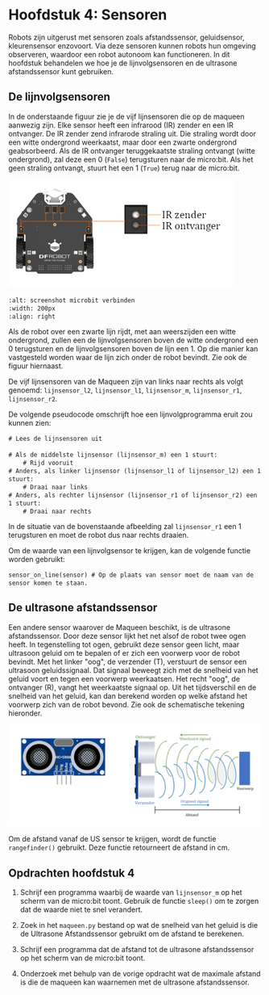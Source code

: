 # Hoofdstuk 4: Sensoren

Robots zijn uitgerust met sensoren zoals afstandssensor, geluidsensor, kleurensensor enzovoort. Via deze sensoren kunnen robots hun omgeving observeren, waardoor een robot autonoom kan functioneren. In dit hoofdstuk behandelen we hoe je de lijnvolgsensoren en de ultrasone afstandssensor kunt gebruiken.

## De lijnvolgsensoren

In de onderstaande figuur zie je de vijf lijnsensoren die op de maqueen aanwezig zijn. Elke sensor heeft een infrarood (IR) zender en een IR ontvanger. De IR zender zend infrarode straling uit. Die straling wordt door een witte ondergrond weerkaatst, maar door een zwarte ondergrond geabsorbeerd. Als de IR ontvanger teruggekaatste straling ontvangt (witte ondergrond), zal deze een 0 (`False`) terugsturen naar de micro:bit. Als het geen straling ontvangt, stuurt het een 1 (`True`) terug naar de micro:bit.

![lijnvolgsensoren onderaanzicht](/img/h4.1.png)

```{image} /img/h4.2.png
:alt: screenshot microbit verbinden
:width: 200px
:align: right
```

Als de robot over een zwarte lijn rijdt, met aan weerszijden een witte ondergrond, zullen een de lijnvolgsensoren boven de witte ondergrond een 0 terugsturen en de lijnvolgsensoren boven de lijn een 1. Op die manier kan vastgesteld worden waar de lijn zich onder de robot bevindt. Zie ook de figuur hiernaast.

De vijf lijnsensoren van de Maqueen zijn van links naar rechts als volgt genoemd: `lijnsensor_l2`, `lijnsensor_l1`, `lijnsensor_m`, `lijnsensor_r1`, `lijnsensor_r2`.

De volgende pseudocode omschrijft hoe een lijnvolgprogramma eruit zou kunnen zien:

	# Lees de lijnsensoren uit
	
	# Als de middelste lijnsensor (lijnsensor_m) een 1 stuurt:
		# Rijd vooruit
	# Anders, als linker lijnsensor (lijnsensor_l1 of lijnsensor_l2) een 1 stuurt:
		# Draai naar links 
	# Anders, als rechter lijnsensor (lijnsensor_r1 of lijnsensor_r2) een 1 stuurt:
		# Draai naar rechts

In de situatie van de bovenstaande afbeelding zal `lijnsensor_r1` een 1 terugsturen en moet de robot dus naar rechts draaien.

Om de waarde van een lijnvolgsensor te krijgen, kan de volgende functie worden gebruikt:

	sensor_on_line(sensor) # Op de plaats van sensor moet de naam van de sensor komen te staan.

## De ultrasone afstandssensor

Een andere sensor waarover de Maqueen beschikt, is de ultrasone afstandssensor. Door deze sensor lijkt het net alsof de robot twee ogen heeft. In tegenstelling tot ogen, gebruikt deze sensor geen licht, maar ultrasoon geluid om te bepalen of er zich een voorwerp voor de robot bevindt. Met het linker "oog", de verzender (T), verstuurt de sensor een ultrasoon geluidssignaal. Dat signaal beweegt zich met de snelheid van het geluid voort en tegen een voorwerp weerkaatsen. Het recht "oog", de ontvanger (R), vangt het weerkaatste signaal op. Uit het tijdsverschil en de snelheid van het geluid, kan dan berekend worden op welke afstand het voorwerp zich van de robot bevond. Zie ook de schematische tekening hieronder.

![werking US sensor](/img/h4.3.png)

Om de afstand vanaf de US sensor te krijgen, wordt de functie `rangefinder()` gebruikt. Deze functie retourneert de afstand in cm.

## Opdrachten hoofdstuk 4

1. Schrijf een programma waarbij de waarde van `lijnsensor_m` op het scherm van de micro:bit toont. Gebruik de functie `sleep()` om te zorgen dat de waarde niet te snel verandert.

2. Zoek in het `maqueen.py` bestand op wat de snelheid van het geluid is die de Ultrasone Afstandssensor gebruikt om de afstand te berekenen.

3. Schrijf een programma dat de afstand tot de ultrasone afstandssensor op het scherm van de micro:bit toont.

4. Onderzoek met behulp van de vorige opdracht wat de maximale afstand is die de maqueen kan waarnemen met de ultrasone afstandssensor.